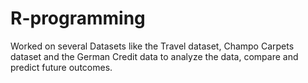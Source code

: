 # R-programming 
Worked on several Datasets like the Travel dataset, Champo Carpets dataset and the German Credit data to analyze the data, compare and predict future outcomes.
